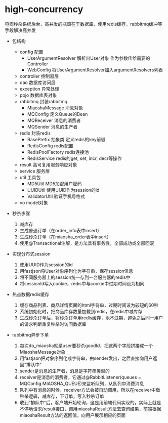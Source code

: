 # high-concurrency
电商秒杀系统后台，高并发的瓶颈在于数据库，使用redis缓存，rabbitmq缓冲等手段解决高并发

* 包结构
    * config 配置
        * UserArgumentResolver 解析出User对象 作为参数传给需要的Controller
        * WebConfig 将UserArgumentResolver加入argumentResolvers列表
    * controller 控制器层
    * dao 数据库访问层
    * exception 异常处理
    * pojo 数据库表对象
    * rabbitmq 封装rabbitmq
        * MiaoshaMessage 消息对象
        * MQConfig 定义Queue的Bean
        * MQReceiver 消息的消费者
        * MQSender 消息的生产者
    * redis 封装redis
        * BasePrefix 抽象类 定义redis的key前缀
        * RedisConfig redis配置
        * RedisPoolFactory redis连接池
        * RedisService redis的get, set, incr, decr等操作
    * result 高可复用服务响应对象
    * service 服务层
    * util 工具包
        * MD5Util MD5加密用户密码
        * UUIDUtil 使用UUID作为session的id
        * ValidatorUtil 验证手机号格式
    * vo model对象

* 秒杀步骤
    1. 减库存
    2. 生成普通订单（在order_info表中insert）
    3. 生成秒杀订单（在miaosha_order表中insert）
    4. 使用@Transactional注解，是方法具有事务性，全部成功或全部回滚
* 实现分布式session
    1. 使用UUID作为session的id
    2. 用fastjson将User对象序列化为字符串，保存session信息
    3. 将不同服务器上的session统一存到一台服务器的redis中
    4. 将sessionId写入cookie，redis中与cookie中过期时间设为相同
* 热点数据redis缓存
    1. 缓存商品列表、商品详情页面的html字符串，过期时间设为较短的60秒
    2. 系统初始化时，把商品库存数量加载到redis，在redis中减库存
    3. 生成秒杀订单后，将秒杀订单用redis缓存，永不过期，避免之后同一用户的请求判断重复秒杀时访问数据库
* rabbitmq异步下单
    1. 每次do_miaosha就是user要秒杀goodId，把这两个字段拼接成一个MiaoshaMessage对象
    2. 用fastjson把对象序列化成字符串，由sender发出，之后直接向用户返回“排队中”
    3. sender是消息的生产者，消息是字符串类型的
    4. receiver是消息的消费者，它通过@RabbitListener(queues = MQConfig.MIAOSHA_QUEUE)来监听队列，从队列中消费消息
    5. 队列中有消息的时候，receiver方法会被自动调用，所以在receiver中做秒杀逻辑，减库存，下订单，写入秒杀订单
    6. 收到“排队中”后，客户端开始轮询，这是用前端代码实现的，实际上就是不停地请求/result接口，调用miaoshaResult方法去查询结果，前端根据miaoshaResult方法的返回值，向用户展示相应的页面 